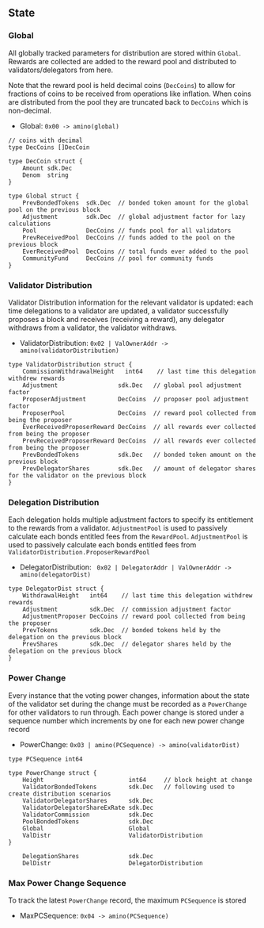 ## State

### Global

All globally tracked parameters for distribution are stored within
`Global`.  Rewards are collected are added to the reward pool and
distributed to validators/delegators from here. 

Note that the reward pool is held decimal coins (`DecCoins`) to allow 
for fractions of coins to be received from operations like inflation. 
When coins are distributed from the pool they are truncated back to 
`DecCoins` which is non-decimal. 

 - Global:  `0x00 -> amino(global)`

```golang
// coins with decimal 
type DecCoins []DecCoin

type DecCoin struct {
    Amount sdk.Dec
    Denom  string
}

type Global struct {
	PrevBondedTokens  sdk.Dec  // bonded token amount for the global pool on the previous block 
    Adjustment        sdk.Dec  // global adjustment factor for lazy calculations
    Pool              DecCoins // funds pool for all validators
    PrevReceivedPool  DecCoins // funds added to the pool on the previous block
    EverReceivedPool  DecCoins // total funds ever added to the pool 
    CommunityFund     DecCoins // pool for community funds
}
```

### Validator Distribution

Validator Distribution information for the relevant validator is updated: each
time delegations to a validator are updated, a validator successfully proposes
a block and receives (receiving a reward), any delegator withdraws from a
validator, the validator withdraws. 

 - ValidatorDistribution:  `0x02 | ValOwnerAddr -> amino(validatorDistribution)`

```golang
type ValidatorDistribution struct {
    CommissionWithdrawalHeight   int64    // last time this delegation withdrew rewards
    Adjustment                 sdk.Dec   // global pool adjustment factor
    ProposerAdjustment         DecCoins  // proposer pool adjustment factor
    ProposerPool               DecCoins  // reward pool collected from being the proposer
    EverReceivedProposerReward DecCoins  // all rewards ever collected from being the proposer
    PrevReceivedProposerReward DecCoins  // all rewards ever collected from being the proposer
	PrevBondedTokens           sdk.Dec   // bonded token amount on the previous block 
	PrevDelegatorShares        sdk.Dec   // amount of delegator shares for the validator on the previous block 
}
```

### Delegation Distribution 

Each delegation holds multiple adjustment factors to specify its entitlement to
the rewards from a validator. `AdjustmentPool` is  used to passively calculate
each bonds entitled fees from the `RewardPool`.  `AdjustmentPool` is used to
passively calculate each bonds entitled fees from
`ValidatorDistribution.ProposerRewardPool`
 
 - DelegatorDistribution: ` 0x02 | DelegatorAddr | ValOwnerAddr -> amino(delegatorDist)`

```golang
type DelegatorDist struct {
    WithdrawalHeight   int64    // last time this delegation withdrew rewards
    Adjustment         sdk.Dec  // commission adjustment factor
    AdjustmentProposer DecCoins // reward pool collected from being the proposer
    PrevTokens         sdk.Dec  // bonded tokens held by the delegation on the previous block
    PrevShares         sdk.Dec  // delegator shares held by the delegation on the previous block
}
```

### Power Change

Every instance that the voting power changes, information about the state of
the validator set during the change must be recorded as a `PowerChange` for
other validators to run through. Each power change is stored under a sequence
number which increments by one for each new power change record

 - PowerChange: `0x03 | amino(PCSequence) -> amino(validatorDist)`

```golang
type PCSequence int64 

type PowerChange struct {
    Height                        int64     // block height at change
    ValidatorBondedTokens         sdk.Dec   // following used to create distribution scenarios
    ValidatorDelegatorShares      sdk.Dec
    ValidatorDelegatorShareExRate sdk.Dec
    ValidatorCommission           sdk.Dec
    PoolBondedTokens              sdk.Dec
    Global                        Global
    ValDistr                      ValidatorDistribution
}
    
    DelegationShares              sdk.Dec
    DelDistr                      DelegatorDistribution
```

### Max Power Change Sequence

To track the latest `PowerChange` record, the maximum `PCSequence` is stored

 - MaxPCSequence:   `0x04 -> amino(PCSequence)`
